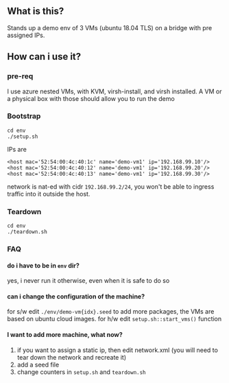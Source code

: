 
## What is this?
Stands up a demo env of 3 VMs (ubuntu 18.04 TLS) on a bridge with pre assigned IPs.


## How can i use it?

### pre-req
I use azure nested VMs, with KVM, virsh-install, and virsh installed. A VM or a physical box with those should allow you to run the demo 

### Bootstrap
```
cd env
./setup.sh
```

IPs are 
```
<host mac='52:54:00:4c:40:1c' name='demo-vm1' ip='192.168.99.10'/>
<host mac='52:54:00:4c:40:12' name='demo-vm1' ip='192.168.99.20'/>
<host mac='52:54:00:4c:40:13' name='demo-vm1' ip='192.168.99.30'/>
```

network is nat-ed with cidr `192.168.99.2/24`, you won't be able to ingress traffic into it outside the host.

### Teardown

```
cd env
./teardown.sh
```


### FAQ

#### do i have to be in `env` dir?
yes, i never run it otherwise, even when it is safe to do so

#### can i change the configuration of the machine?
for s/w edit `./env/demo-vm{idx}.seed` to add more packages, the VMs are based on ubuntu cloud images.
for h/w edit `setup.sh::start_vms()` function


#### I want to add more machine, what now?

1. if you want to assign a static ip, then edit network.xml (you will need to tear down the network and recreate it)
2. add a seed file
3. change counters in `setup.sh` and `teardown.sh`
